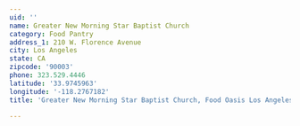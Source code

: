 ```yaml
---
uid: ''
name: Greater New Morning Star Baptist Church
category: Food Pantry
address_1: 210 W. Florence Avenue
city: Los Angeles
state: CA
zipcode: '90003'
phone: 323.529.4446
latitude: '33.9745963'
longitude: '-118.2767182'
title: 'Greater New Morning Star Baptist Church, Food Oasis Los Angeles'

---
```

